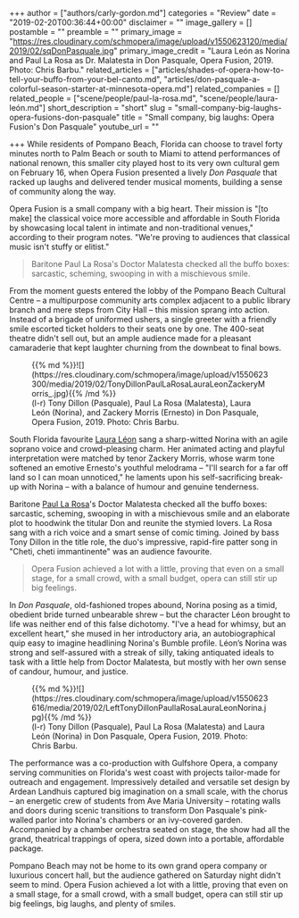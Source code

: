 +++
author = ["authors/carly-gordon.md"]
categories = "Review"
date = "2019-02-20T00:36:44+00:00"
disclaimer = ""
image_gallery = []
postamble = ""
preamble = ""
primary_image = "https://res.cloudinary.com/schmopera/image/upload/v1550623120/media/2019/02/sqDonPasquale.jpg"
primary_image_credit = "Laura León as Norina and Paul La Rosa as Dr. Malatesta in Don Pasquale, Opera Fusion, 2019. Photo: Chris Barbu."
related_articles = ["articles/shades-of-opera-how-to-tell-your-buffo-from-your-bel-canto.md", "articles/don-pasquale-a-colorful-season-starter-at-minnesota-opera.md"]
related_companies = []
related_people = ["scene/people/paul-la-rosa.md", "scene/people/laura-león.md"]
short_description = "short"
slug = "small-company-big-laughs-opera-fusions-don-pasquale"
title = "Small company, big laughs: Opera Fusion's Don Pasquale"
youtube_url = ""

+++
While residents of Pompano Beach, Florida can choose to travel forty minutes north to Palm Beach or south to Miami to attend performances of national renown, this smaller city played host to its very own cultural gem on February 16, when Opera Fusion presented a lively _Don Pasquale_ that racked up laughs and delivered tender musical moments, building a sense of community along the way.

Opera Fusion is a small company with a big heart. Their mission is "\[to make\] the classical voice more accessible and affordable in South Florida by showcasing local talent in intimate and non-traditional venues," according to their program notes. "We're proving to audiences that classical music isn't stuffy or elitist."

>Baritone Paul La Rosa's Doctor Malatesta checked all the buffo boxes: sarcastic, scheming, swooping in with a mischievous smile.

From the moment guests entered the lobby of the Pompano Beach Cultural Centre – a multipurpose community arts complex adjacent to a public library branch and mere steps from City Hall – this mission sprang into action. Instead of a brigade of uniformed ushers, a single greeter with a friendly smile escorted ticket holders to their seats one by one. The 400-seat theatre didn't sell out, but an ample audience made for a pleasant camaraderie that kept laughter churning from the downbeat to final bows.

<figure data-type="image">{{% md %}}![](https://res.cloudinary.com/schmopera/image/upload/v1550623300/media/2019/02/TonyDillonPaulLaRosaLauraLeonZackeryMorris_.jpg){{% /md %}}

<figcaption>(l-r) Tony Dillon (Pasquale), Paul La Rosa (Malatesta), Laura León (Norina), and Zackery Morris (Ernesto) in Don Pasquale, Opera Fusion, 2019. Photo: Chris Barbu.</figcaption>

</figure>

South Florida favourite [Laura Léon](/scene/people/laura-leon/) sang a sharp-witted Norina with an agile soprano voice and crowd-pleasing charm. Her animated acting and playful interpretation were matched by tenor Zackery Morris, whose warm tone softened an emotive Ernesto's youthful melodrama – "I'll search for a far off land so I can moan unnoticed," he laments upon his self-sacrificing break-up with Norina – with a balance of humour and genuine tenderness.

Baritone [Paul La Rosa](/scene/people/paul-la-rosa/)'s Doctor Malatesta checked all the buffo boxes: sarcastic, scheming, swooping in with a mischievous smile and an elaborate plot to hoodwink the titular Don and reunite the stymied lovers. La Rosa sang with a rich voice and a smart sense of comic timing. Joined by bass Tony Dillon in the title role, the duo's impressive, rapid-fire patter song in "Cheti, cheti immantinente" was an audience favourite.

>Opera Fusion achieved a lot with a little, proving that even on a small stage, for a small crowd, with a small budget, opera can still stir up big feelings.

In _Don Pasquale_, old-fashioned tropes abound, Norina posing as a timid, obedient bride turned unbearable shrew – but the character Léon brought to life was neither end of this false dichotomy. "I've a head for whimsy, but an excellent heart," she mused in her introductory aria, an autobiographical quip easy to imagine headlining Norina's Bumble profile. Léon’s Norina was strong and self-assured with a streak of silly, taking antiquated ideals to task with a little help from Doctor Malatesta, but mostly with her own sense of candour, humour, and justice.

<figure data-type="image">{{% md %}}![](https://res.cloudinary.com/schmopera/image/upload/v1550623616/media/2019/02/LeftTonyDillonPaullaRosaLauraLeonNorina.jpg){{% /md %}}

<figcaption>(l-r) Tony Dillon (Pasquale), Paul La Rosa (Malatesta) and Laura León (Norina) in Don Pasquale, Opera Fusion, 2019. Photo: Chris Barbu.</figcaption>

</figure>

The performance was a co-production with Gulfshore Opera, a company serving communities on Florida's west coast with projects tailor-made for outreach and engagement. Impressively detailed and versatile set design by Ardean Landhuis captured big imagination on a small scale, with the chorus – an energetic crew of students from Ave Maria University – rotating walls and doors during scenic transitions to transform Don Pasquale's pink-walled parlor into Norina's chambers or an ivy-covered garden. Accompanied by a chamber orchestra seated on stage, the show had all the grand, theatrical trappings of opera, sized down into a portable, affordable package.

Pompano Beach may not be home to its own grand opera company or luxurious concert hall, but the audience gathered on Saturday night didn't seem to mind. Opera Fusion achieved a lot with a little, proving that even on a small stage, for a small crowd, with a small budget, opera can still stir up big feelings, big laughs, and plenty of smiles.